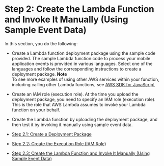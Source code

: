 # Step 2: Create the Lambda Function and Invoke It Manually \(Using Sample Event Data\)<a name="with-on-demand-custom-android-example-create-test-manually"></a>

In this section, you do the following:

+ Create a Lambda function deployment package using the sample code provided\. The sample Lambda function code to process your mobile application events is provided in various languages\. Select one of the languages and follow the corresponding instructions to create a deployment package\.
**Note**  
To see more examples of using other AWS services within your function, including calling other Lambda functions, see [AWS SDK for JavaScript](http://docs.aws.amazon.com/AWSJavaScriptSDK/latest/frames.html)

+ Create an IAM role \(execution role\)\. At the time you upload the deployment package, you need to specify an IAM role \(execution role\)\. This is the role that AWS Lambda assumes to invoke your Lambda function on your behalf\. 

+ Create the Lambda function by uploading the deployment package, and then test it by invoking it manually using sample event data\. 


+ [Step 2\.1: Create a Deployment Package](with-on-demand-custom-android-example-deployment-pkg.md)
+ [Step 2\.2: Create the Execution Role \(IAM Role\)](with-on-demand-custom-android-example-create-iam-role.md)
+ [Step 2\.3: Create the Lambda Function and Invoke It Manually \(Using Sample Event Data\)](with-on-demand-custom-android-example-upload-deployment-pkg.md)